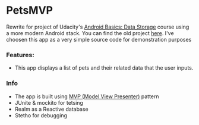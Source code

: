 # PetsMVP
Rewrite for project of Udacity's [Android Basics: Data Storage](https://www.udacity.com/course/android-basics-data-storage--ud845) course using a more modern Android stack.
You can find the old project [here](https://github.com/udacity/ud845-Pets).
I've choosen this app as a very simple source code for demonstration purposes

### Features:
* This app displays a list of pets and their related data that the user inputs.

### Info 
* The app is built using  [MVP (Model View Presenter)](https://en.wikipedia.org/wiki/Model%E2%80%93view%E2%80%93presenter) pattern
* JUnite & mockito for tetsing
* Realm as a Reactive database
* Stetho for debugging
